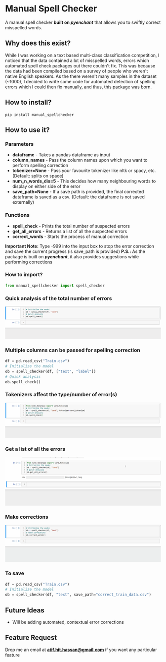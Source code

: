 # Manual Spell Checker
A manual spell checker **built on _pyenchant_** that allows you to swiftly correct misspelled words.

## Why does this exist?
While I was working on a text based multi-class classification competition, I noticed that the data contained a lot of misspelled words, errors which automated spell check packages out there couldn't fix. This was because the data had been compiled based on a survey of people who weren't native English speakers. As the there weren't many samples in the dataset (~1000), I decided to write some code for automated detection of spelling errors which I could then fix manually, and thus, this package was born.

## How to install?
```pip install manual_spellchecker```

## How to use it?
### Parameters
- **dataframe** - Takes a pandas dataframe as input
- **column_names** - Pass the column names upon which you want to perform spelling correction
- **tokenizer=None** - Pass your favourite tokenizer like nltk or spacy, etc. (Default: splits on space)
- **num_n_words_dis=5** - This decides how many neighbouring words to display on either side of the error
- **save_path=None** - If a save path is provided, the final corrected dataframe is saved as a csv. (Default: the dataframe is not saved externally)

### Functions
- **spell_check** - Prints the total number of suspected errors
- **get_all_errors** - Returns a list of all the suspected errors
 - **correct_words** - Starts the process of manual correction
 
 **Important Note:** Type -999 into the input box to stop the error correction and save the current progress (is save_path is provided)
 **P.S.:** As the package is built on **_pyenchant_**, it also provides suggestions while performing corrections

### How to import?
```python
from manual_spellchecker import spell_checker
```

### Quick analysis of the total number of errors
![](resources/manual_spellchecker_quick_analysis.gif)


### Multiple columns can be passed for spelling correction
```python
df = pd.read_csv("Train.csv")
# Initialize the model
ob = spell_checker(df, ["text", "label"])
# Quick analysis
ob.spell_check()
```

### Tokenizers affect the type/number of error(s)
![](resources/manual_spellchecker_quick_analysis_tokenizer.gif)


### Get a list of all the errors
![](resources/manual_spellchecker_get_errors.gif)


### Make corrections
![](resources/manual_spellchecker_corrections.gif)

### To save
```python
df = pd.read_csv("Train.csv")
# Initialize the model
ob = spell_checker(df, "text", save_path="correct_train_data.csv")
```

## Future Ideas
- Will be adding automated, contextual error corrections

## Feature Request
Drop me an email at **atif.hit.hassan@gmail.com** if you want any particular feature
